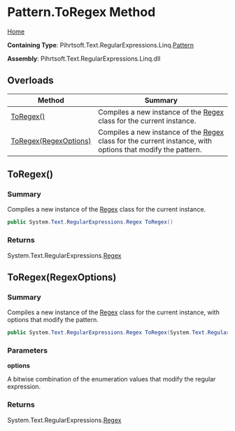 # Pattern\.ToRegex Method

[Home](../../../../../../README.md)

**Containing Type**: Pihrtsoft\.Text\.RegularExpressions\.Linq\.[Pattern](../README.md)

**Assembly**: Pihrtsoft\.Text\.RegularExpressions\.Linq\.dll

## Overloads

| Method | Summary |
| ------ | ------- |
| [ToRegex()](#Pihrtsoft_Text_RegularExpressions_Linq_Pattern_ToRegex) | Compiles a new instance of the [Regex](https://docs.microsoft.com/en-us/dotnet/api/system.text.regularexpressions.regex) class for the current instance\. |
| [ToRegex(RegexOptions)](#Pihrtsoft_Text_RegularExpressions_Linq_Pattern_ToRegex_System_Text_RegularExpressions_RegexOptions_) | Compiles a new instance of the [Regex](https://docs.microsoft.com/en-us/dotnet/api/system.text.regularexpressions.regex) class for the current instance, with options that modify the pattern\. |

## ToRegex\(\) <a name="Pihrtsoft_Text_RegularExpressions_Linq_Pattern_ToRegex"></a>

### Summary

Compiles a new instance of the [Regex](https://docs.microsoft.com/en-us/dotnet/api/system.text.regularexpressions.regex) class for the current instance\.

```csharp
public System.Text.RegularExpressions.Regex ToRegex()
```

### Returns

System\.Text\.RegularExpressions\.[Regex](https://docs.microsoft.com/en-us/dotnet/api/system.text.regularexpressions.regex)

## ToRegex\(RegexOptions\) <a name="Pihrtsoft_Text_RegularExpressions_Linq_Pattern_ToRegex_System_Text_RegularExpressions_RegexOptions_"></a>

### Summary

Compiles a new instance of the [Regex](https://docs.microsoft.com/en-us/dotnet/api/system.text.regularexpressions.regex) class for the current instance, with options that modify the pattern\.

```csharp
public System.Text.RegularExpressions.Regex ToRegex(System.Text.RegularExpressions.RegexOptions options)
```

### Parameters

**options**

A bitwise combination of the enumeration values that modify the regular expression\.

### Returns

System\.Text\.RegularExpressions\.[Regex](https://docs.microsoft.com/en-us/dotnet/api/system.text.regularexpressions.regex)

